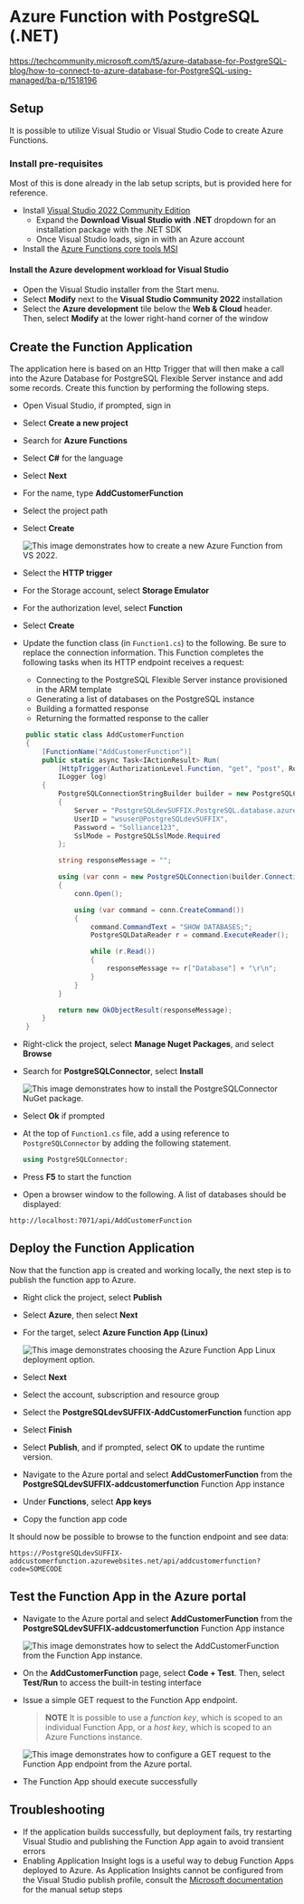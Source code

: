 # Azure Function with PostgreSQL (.NET)

https://techcommunity.microsoft.com/t5/azure-database-for-PostgreSQL-blog/how-to-connect-to-azure-database-for-PostgreSQL-using-managed/ba-p/1518196

## Setup

It is possible to utilize Visual Studio or Visual Studio Code to create Azure Functions.  

### Install pre-requisites

Most of this is done already in the lab setup scripts, but is provided here for reference.

- Install [Visual Studio 2022 Community Edition](https://visualstudio.microsoft.com/downloads/)
  - Expand the **Download Visual Studio with .NET** dropdown for an installation package with the .NET SDK
  - Once Visual Studio loads, sign in with an Azure account
- Install the [Azure Functions core tools MSI](https://go.microsoft.com/fwlink/?linkid=2174087)

#### Install the Azure development workload for Visual Studio

- Open the Visual Studio installer from the Start menu.
- Select **Modify** next to the **Visual Studio Community 2022** installation
- Select the **Azure development** tile below the **Web & Cloud** header. Then, select **Modify** at the lower right-hand corner of the window

## Create the Function Application

The application here is based on an Http Trigger that will then make a call into the Azure Database for PostgreSQL Flexible Server instance and add some records. Create this function by performing the following steps.

- Open Visual Studio, if prompted, sign in
- Select **Create a new project**
- Search for **Azure Functions**
- Select **C#** for the language
- Select **Next**
- For the name, type **AddCustomerFunction**
- Select the project path
- Select **Create**

    ![This image demonstrates how to create a new Azure Function from VS 2022.](./media/vs-new-function.png "New Azure Function")

- Select the **HTTP trigger**
- For the Storage account, select **Storage Emulator**
- For the authorization level, select **Function**
- Select **Create**
- Update the function class (in `Function1.cs`) to the following. Be sure to replace the connection information. This Function completes the following tasks when its HTTP endpoint receives a request:
  - Connecting to the PostgreSQL Flexible Server instance provisioned in the ARM template
  - Generating a list of databases on the PostgreSQL instance
  - Building a formatted response
  - Returning the formatted response to the caller

```csharp
    public static class AddCustomerFunction
    {
        [FunctionName("AddCustomerFunction")]
        public static async Task<IActionResult> Run(
            [HttpTrigger(AuthorizationLevel.Function, "get", "post", Route = null)] HttpRequest req,
            ILogger log)
        {
            PostgreSQLConnectionStringBuilder builder = new PostgreSQLConnectionStringBuilder
            {
                Server = "PostgreSQLdevSUFFIX.PostgreSQL.database.azure.com",
                UserID = "wsuser@PostgreSQLdevSUFFIX",
                Password = "Solliance123",
                SslMode = PostgreSQLSslMode.Required
            };

            string responseMessage = "";

            using (var conn = new PostgreSQLConnection(builder.ConnectionString))
            {
                conn.Open();

                using (var command = conn.CreateCommand())
                {
                    command.CommandText = "SHOW DATABASES;";
                    PostgreSQLDataReader r = command.ExecuteReader();

                    while (r.Read())
                    {
                        responseMessage += r["Database"] + "\r\n";
                    }
                }
            }

            return new OkObjectResult(responseMessage);
        }
    }
```

- Right-click the project, select **Manage Nuget Packages**, and select **Browse**
- Search for **PostgreSQLConnector**, select **Install**

    ![This image demonstrates how to install the PostgreSQLConnector NuGet package.](./media/nuget-package-install.png "PostgreSQLConnector package")

- Select **Ok** if prompted
- At the top of `Function1.cs` file, add a using reference to `PostgreSQLConnector` by adding the following statement.

    ```csharp
    using PostgreSQLConnector;
    ```

- Press **F5** to start the function
- Open a browser window to the following. A list of databases should be displayed:

```text
http://localhost:7071/api/AddCustomerFunction
```

## Deploy the Function Application

Now that the function app is created and working locally, the next step is to publish the function app to Azure.

- Right click the project, select **Publish**
- Select **Azure**, then select **Next**
- For the target, select **Azure Function App (Linux)**

    ![This image demonstrates choosing the Azure Function App Linux deployment option.](./media/choose-linux-function-app.png "Azure Function App Linux")

- Select **Next**
- Select the account, subscription and resource group
- Select the **PostgreSQLdevSUFFIX-AddCustomerFunction** function app
- Select **Finish**
- Select **Publish**, and if prompted, select **OK** to update the runtime version.
- Navigate to the Azure portal and select **AddCustomerFunction** from the **PostgreSQLdevSUFFIX-addcustomerfunction** Function App instance
- Under **Functions**, select **App keys**
- Copy the function app code

It should now be possible to browse to the function endpoint and see data:

```text
https://PostgreSQLdevSUFFIX-addcustomerfunction.azurewebsites.net/api/addcustomerfunction?code=SOMECODE
```

## Test the Function App in the Azure portal

- Navigate to the Azure portal and select **AddCustomerFunction** from the **PostgreSQLdevSUFFIX-addcustomerfunction** Function App instance

    ![This image demonstrates how to select the AddCustomerFunction from the Function App instance.](./media/select-function-from-portal.png "Selecting the Function")

- On the **AddCustomerFunction** page, select **Code + Test**. Then, select **Test/Run** to access the built-in testing interface
- Issue a simple GET request to the Function App endpoint.

    > **NOTE** It is possible to use a *function key*, which is scoped to an individual Function App, or a *host key*, which is scoped to an Azure Functions instance.

    ![This image demonstrates how to configure a GET request to the Function App endpoint from the Azure portal.](./media/azure-portal-function-test.png "GET request test")

- The Function App should execute successfully

## Troubleshooting

- If the application builds successfully, but deployment fails, try restarting Visual Studio and publishing the Function App again to avoid transient errors
- Enabling Application Insight logs is a useful way to debug Function Apps deployed to Azure. As Application Insights cannot be configured from the Visual Studio publish profile, consult the [Microsoft documentation](https://docs.microsoft.com/azure/azure-functions/configure-monitoring?tabs=v2#enable-application-insights-integration) for the manual setup steps
